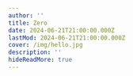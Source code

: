 ```yaml
---
author: ''
title: Zero
date: 2024-06-21T21:00:00.000Z
lastMod: 2024-06-21T21:00:00.000Z
cover: /img/hello.jpg
description: ''
hideReadMore: true
---
```


